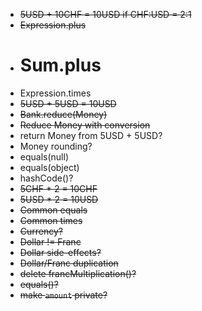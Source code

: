 - ~~5USD + 10CHF = 10USD if CHF:USD = 2:1~~
- ~~Expression.plus~~
- # Sum.plus
- Expression.times
- ~~5USD + 5USD = 10USD~~
- ~~Bank.reduce(Money)~~
- ~~Reduce Money with conversion~~
- return Money from 5USD + 5USD?
- Money rounding?
- equals(null)
- equals(object)
- hashCode()?
- ~~5CHF * 2 = 10CHF~~
- ~~5USD * 2 = 10USD~~
- ~~Common equals~~
- ~~Common times~~
- ~~Currency?~~
- ~~Dollar != Franc~~
- ~~Dollar side-effects?~~
- ~~Dollar/Franc duplication~~
- ~~delete francMultiplication()?~~
- ~~equals()?~~
- ~~make `amount` private?~~
